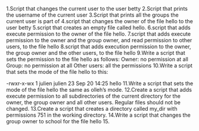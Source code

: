 1.Script that changes the current user to the user betty
2.Script that prints the username of the current user
3.Script that prints all the groups the current user is part of
4.script that changes the owner of the file hello to the user betty
5.script that creates an empty file called hello.
6.script that adds execute permission to the owner of the file hello.
7.script that adds execute permission to the owner and the group owner, and read permission to other users, to the file hello
8.script that adds execution permission to the owner, the group owner and the other users, to the file hello
9.Write a script that sets the permission to the file hello as follows:
Owner: no permission at all
Group: no permission at all
Other users: all the permissions
10.Write a script that sets the mode of the file hello to this:

-rwxr-x-wx 1 julien julien 23 Sep 20 14:25 hello
11.Write a script that sets the mode of the file hello the same as olleh’s mode.
12.Create a script that adds execute permission to all subdirectories of the current directory for the owner, the group owner and all other users. Regular files should not be changed.
13.Create a script that creates a directory called my_dir with permissions 751 in the working directory.
14.Write a script that changes the group owner to school for the file hello
15.
